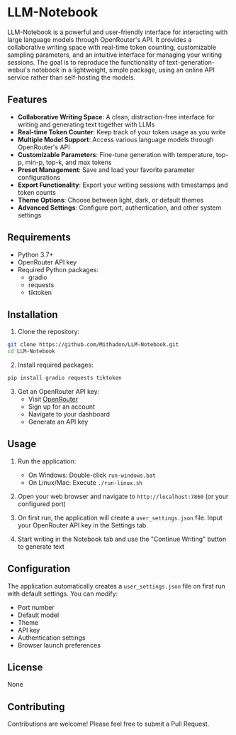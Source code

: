 # LLM-Notebook

LLM-Notebook is a powerful and user-friendly interface for interacting with large language models through OpenRouter's API. It provides a collaborative writing space with real-time token counting, customizable sampling parameters, and an intuitive interface for managing your writing sessions.
The goal is to reproduce the functionality of text-generation-webui's notebook in a lightweight, simple package, using an online API service rather than self-hosting the models.

## Features

- **Collaborative Writing Space**: A clean, distraction-free interface for writing and generating text together with LLMs
- **Real-time Token Counter**: Keep track of your token usage as you write
- **Multiple Model Support**: Access various language models through OpenRouter's API
- **Customizable Parameters**: Fine-tune generation with temperature, top-p, min-p, top-k, and max tokens
- **Preset Management**: Save and load your favorite parameter configurations
- **Export Functionality**: Export your writing sessions with timestamps and token counts
- **Theme Options**: Choose between light, dark, or default themes
- **Advanced Settings**: Configure port, authentication, and other system settings

## Requirements

- Python 3.7+
- OpenRouter API key
- Required Python packages:
  - gradio
  - requests
  - tiktoken

## Installation

1. Clone the repository:
```bash
git clone https://github.com/Mithadon/LLM-Notebook.git
cd LLM-Notebook
```

2. Install required packages:
```bash
pip install gradio requests tiktoken
```

3. Get an OpenRouter API key:
   - Visit [OpenRouter](https://openrouter.ai/)
   - Sign up for an account
   - Navigate to your dashboard
   - Generate an API key

## Usage

1. Run the application:
   - On Windows: Double-click `run-windows.bat`
   - On Linux/Mac: Execute `./run-linux.sh`

2. Open your web browser and navigate to `http://localhost:7860` (or your configured port)

3. On first run, the application will create a `user_settings.json` file. Input your OpenRouter API key in the Settings tab.

4. Start writing in the Notebook tab and use the "Continue Writing" button to generate text

## Configuration

The application automatically creates a `user_settings.json` file on first run with default settings. You can modify:

- Port number
- Default model
- Theme
- API key
- Authentication settings
- Browser launch preferences

## License

None

## Contributing

Contributions are welcome! Please feel free to submit a Pull Request.
